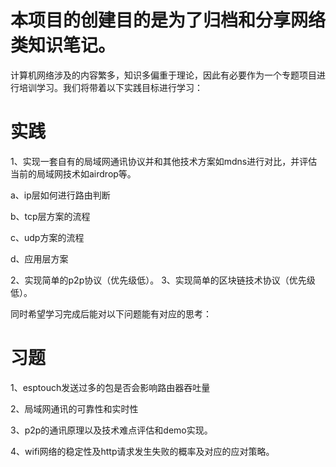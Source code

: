# 本项目的创建目的是为了归档和分享网络类知识笔记。

计算机网络涉及的内容繁多，知识多偏重于理论，因此有必要作为一个专题项目进行培训学习。我们将带着以下实践目标进行学习：

# 实践
1、实现一套自有的局域网通讯协议并和其他技术方案如mdns进行对比，并评估当前的局域网技术如airdrop等。

 a、ip层如何进行路由判断
 
 b、tcp层方案的流程
 
 c、udp方案的流程
 
 d、应用层方案


2、实现简单的p2p协议（优先级低）。
3、实现简单的区块链技术协议（优先级低）。


同时希望学习完成后能对以下问题能有对应的思考：

# 习题
1、esptouch发送过多的包是否会影响路由器吞吐量 

2、局域网通讯的可靠性和实时性

3、p2p的通讯原理以及技术难点评估和demo实现。

4、wifi网络的稳定性及http请求发生失败的概率及对应的应对策略。






